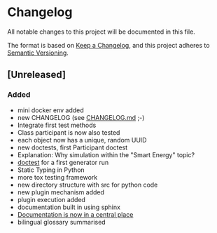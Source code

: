 # Changelog

All notable changes to this project will be documented in this file.

The format is based on [Keep a Changelog](https://keepachangelog.com/en/1.0.0/),
and this project adheres to [Semantic Versioning](https://semver.org/spec/v2.0.0.html).

## [Unreleased]

### Added 

- mini docker env added
- new CHANGELOG (see [CHANGELOG.md](https://github.com/smart-energy-di/pg-se-sim/blob/main/CHANGELOG.md) ;-)
- Integrate first test methods
- Class participant is now also tested
- each object now has a unique, random UUID
- new doctests, first Participant doctest
- Explanation: Why simulation within the "Smart Energy" topic?
- [doctest](https://github.com/smart-energy-di/pg-se-sim/blob/main/test/test_doc_participant.md) for a first generator run
- Static Typing in Python
- more tox testing framework
- new directory structure with src for python code
- new plugin mechanism added
- plugin execution added
- documentation built in using sphinx
- [Documentation is now in a central place](https://smart-energy-di.github.io/pg-se-sim/)
- bilingual glossary summarised
